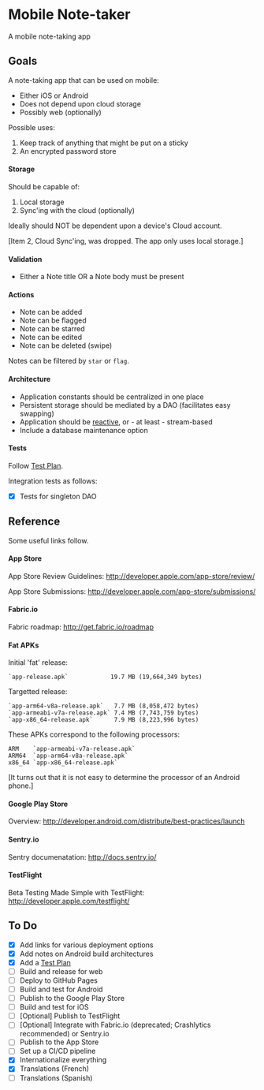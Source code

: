 # Mobile Note-taker

A mobile note-taking app

## Goals

A note-taking app that can be used on mobile:

* Either iOS or Android
* Does not depend upon cloud storage
* Possibly web (optionally)

Possible uses:

1. Keep track of anything that might be put on a sticky
2. An encrypted password store

#### Storage

Should be capable of:

1. Local storage
2. Sync'ing with the cloud (optionally)

Ideally should NOT be dependent upon a device's Cloud account.

[Item 2, Cloud Sync'ing, was dropped. The app only uses local storage.]

#### Validation

* Either a Note title OR a Note body must be present

#### Actions

* Note can be added
* Note can be flagged
* Note can be starred
* Note can be edited
* Note can be deleted (swipe)

Notes can be filtered by `star` or `flag`.

#### Architecture

* Application constants should be centralized in one place
* Persistent storage should be mediated by a DAO (facilitates easy swapping)
* Application should be [reactive](http://en.wikipedia.org/wiki/Reactive_programming), or - at least - stream-based
* Include a database maintenance option

#### Tests

Follow [Test Plan](TestPlan.md).

Integration tests as follows:

- [x] Tests for singleton DAO

## Reference

Some useful links follow.

#### App Store

App Store Review Guidelines: http://developer.apple.com/app-store/review/

App Store Submissions: http://developer.apple.com/app-store/submissions/

#### Fabric.io

Fabric roadmap: http://get.fabric.io/roadmap

#### Fat APKs

Initial 'fat' release:

    `app-release.apk`            19.7 MB (19,664,349 bytes)

Targetted release:

    `app-arm64-v8a-release.apk`   7.7 MB (8,058,472 bytes)
    `app-armeabi-v7a-release.apk` 7.4 MB (7,743,759 bytes)
    `app-x86_64-release.apk`      7.9 MB (8,223,996 bytes)

These APKs correspond to the following processors:

    ARM    `app-armeabi-v7a-release.apk`
    ARM64  `app-arm64-v8a-release.apk`
    x86_64 `app-x86_64-release.apk`

[It turns out that it is not easy to determine the processor of an Android phone.]

#### Google Play Store

Overview: http://developer.android.com/distribute/best-practices/launch

#### Sentry.io

Sentry documenatation: http://docs.sentry.io/

#### TestFlight

Beta Testing Made Simple with TestFlight: http://developer.apple.com/testflight/

## To Do

- [x] Add links for various deployment options
- [x] Add notes on Android build architectures
- [x] Add a [Test Plan](TestPlan.md)
- [ ] Build and release for web
- [ ] Deploy to GitHub Pages
- [ ] Build and test for Android
- [ ] Publish to the Google Play Store
- [ ] Build and test for iOS
- [ ] [Optional] Publish to TestFlight
- [ ] [Optional] Integrate with Fabric.io (deprecated; Crashlytics recommended) or Sentry.io
- [ ] Publish to the App Store
- [ ] Set up a CI/CD pipeline
- [x] Internationalize everything
- [x] Translations (French)
- [ ] Translations (Spanish)
